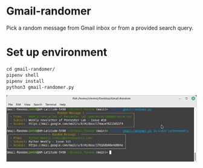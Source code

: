 # Gmail-randomer

Pick a random message from Gmail inbox or from a provided search query.

# Set up environment 

```
cd gmail-randomer/
pipenv shell
pipenv install
python3 gmail-randomer.py
```

![](gmail-random.png)